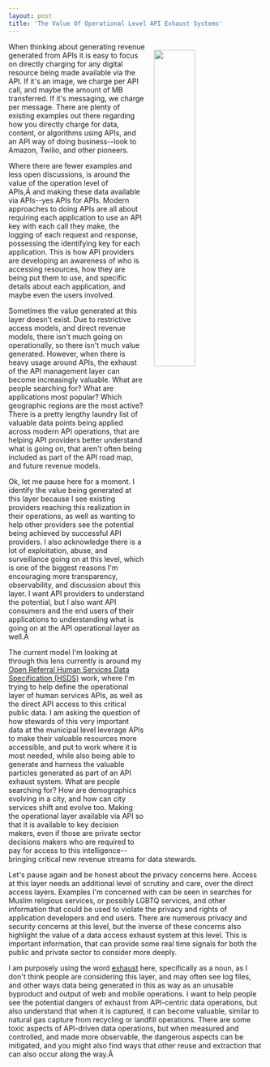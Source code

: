 ```yaml
---
layout: post
title: 'The Value Of Operational Level API Exhaust Systems'
---
```

<img src="http://kinlane-productions.s3.amazonaws.com/api_evangelist_site/blog/api_data_exhaust_system.jpg" width="40%" align="right" style="padding: 15px;" /><p>When thinking about generating revenue generated from APIs it is easy to focus on directly charging for any digital resource being made available via the API. If it's an image, we charge per API call, and maybe the amount of MB transferred. If it's messaging, we charge per message. There are plenty of existing examples out there regarding how you directly charge for data, content, or algorithms using APIs, and an API way of doing business--look to Amazon, Twilio, and other pioneers.</p>
<p>Where there are fewer examples and less open discussions, is around the value of the operation level of APIs,Â and making these data available via APIs--yes APIs for APIs. Modern approaches to doing APIs are all about requiring each application to use an API key with each call they make, the logging of each request and response, possessing the identifying key for each application. This is how API providers are developing an awareness of who is accessing resources, how they are being put them to use, and specific details about each application, and maybe even the users involved.</p>
<p>Sometimes the value generated at this layer doesn't exist. Due to restrictive access models, and direct revenue models, there isn't much going on operationally, so there isn't much value generated. However, when there is heavy usage around APIs, the exhaust of the API management layer can become increasingly valuable. What are people searching for? What are applications most popular? Which geographic regions are the most active? There is a pretty lengthy laundry list of valuable data points being applied across modern API operations, that are helping API providers better understand what is going on, that aren't often being included as part of the API road map, and future revenue models.</p>
<p>Ok, let me pause here for a moment. I identify the value being generated at this layer because I see existing providers reaching this realization in their operations, as well as wanting to help other providers see the potential being achieved by successful API providers. I also acknowledge there is a lot of exploitation, abuse, and surveillance going on at this level, which is one of the biggest reasons I'm encouraging more transparency, observability, and discussion about this layer. I want API providers to understand the potential, but I also want API consumers and the end users of their applications to understanding what is going on at the API operational layer as well.Â </p>
<p>The current model I'm looking at through this lens currently is around my <a href="http://apievangelist.com/2016/03/31/gathering-my-thoughts-about-open-referral-and-the-human-services-api/">Open Referral Human Services Data Specification (HSDS)</a> work, where I'm trying to help define the operational layer of human services APIs, as well as the direct API access to this critical public data. I am asking the question of how stewards of this very important data at the municipal level leverage APIs to make their valuable resources more accessible, and put to work where it is most needed, while also being able to generate and harness the valuable particles generated as part of an API exhaust system. What are people searching for? How are demographics evolving in a city, and how can city services shift and evolve too. Making the operational layer available via API so that it is available to key decision makers, even if those are private sector decisions makers who are required to pay for access to this intelligence--bringing critical new revenue streams for data stewards.</p>
<p>Let's pause again and be honest about the privacy concerns here. Access at this layer needs an additional level of scrutiny and care, over the direct access layers. Examples I'm concerned with can be seen in searches for Muslim religious services, or possibly LGBTQ services, and other information that could be used to violate the privacy and rights of application developers and end users. There are numerous privacy and security concerns at this level, but the inverse of these concerns also highlight the value of a data access exhaust system at this level. This is important information, that can provide some real time signals for both the public and private sector to consider more deeply.</p>
<p>I am purposely using the word <span style="text-decoration: underline;">exhaust</span> here, specifically as a noun, as I don't think people are considering this layer, and may often see log files, and other ways data being generated in this as way as an unusable byproduct and output of web and mobile operations. I want to help people see the potential dangers of exhaust from API-centric data operations, but also understand that when it is captured, it can become valuable, similar to natural gas capture from recycling or landfill operations. There are some toxic aspects of API-driven data operations, but when measured and controlled, and made more observable, the dangerous aspects can be mitigated, and you might also find ways that other reuse and extraction that can also occur along the way.Â </p>